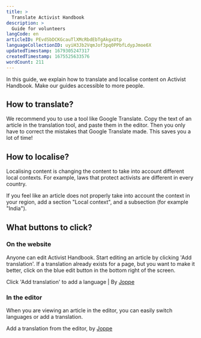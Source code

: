 ```yaml
---
title: >
  Translate Activist Handbook
description: >
  Guide for volunteers
langCode: en
articleID: PEvdSbDCKGcauTlXMcRbdEbTgAkgxUtp
languageCollectionID: uyiH3Jb2VqmJof3pq0PPbfLdypJmoe6X
updatedTimestamp: 1679305247317
createdTimestamp: 1675525633576
wordCount: 211
---
```


In this guide, we explain how to translate and localise content on Activist Handbook. Make our guides accessible to more people.

## How to translate?

We recommend you to use a tool like Google Translate. Copy the text of an article in the translation tool, and paste them in the editor. Then you only have to correct the mistakes that Google Translate made. This saves you a lot of time!

## How to localise?

Localising content is changing the content to take into account different local contexts. For example, laws that protect activists are different in every country.

If you feel like an article does not properly take into account the context in your region, add a section "Local context", and a subsection (for example "India").

## What buttons to click?

### On the website

Anyone can edit Activist Handbook. Start editing an article by clicking 'Add translation'. If a translation already exists for a page, but you want to make it better, click on the blue edit button in the bottom right of the screen.

<dynamic-image imageid="ded4b0e8-2a53-4e00-bf5e-b18c8442ca00" alt="Screenshot: Underneath the title of every article, there is a button to add a translation."><p>Click 'Add translation' to add a language | By <a target="_blank" href="https://edit.activisthandbook.org/author/tzmE91SnnrbJJXuvQNBl9rt6HK63">Joppe</a></p></dynamic-image>

### In the editor

When you are viewing an article in the editor, you can easily switch languages or add a translation.

<dynamic-image imageid="8a0155c3-dc5f-4dc3-33ea-8a211d2d6600" alt="Screenshot: Select an existing language, or add a new language"><p>Add a translation from the editor, by <a target="_blank" href="https://edit.activisthandbook.org/author/tzmE91SnnrbJJXuvQNBl9rt6HK63">Joppe</a></p></dynamic-image>